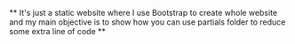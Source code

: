 **
It's just a static website where I use Bootstrap to create whole website and my main  objective is to show how you can use partials folder to reduce some extra 
line of code 
**
